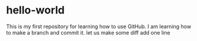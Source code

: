 # hello-world
This is my first repository for learning how to use GitHub.
I am learning how to make a branch and commit it.
let us make some diff
add one line
